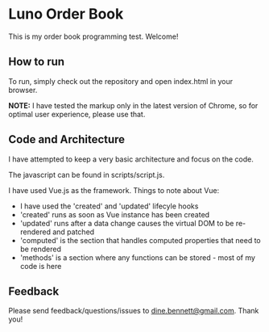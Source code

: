 # Luno Order Book

This is my order book programming test. Welcome!

## How to run

To run, simply check out the repository and open index.html in your browser.

**NOTE:** I have tested the markup only in the latest version of Chrome, so for optimal user experience, please use that.

## Code and Architecture

I have attempted to keep a very basic architecture and focus on the code.

The javascript can be found in scripts/script.js. 

I have used Vue.js as the framework. Things to note about Vue:

* I have used the 'created' and 'updated' lifecyle hooks
* 'created' runs as soon as Vue instance has been created
* 'updated' runs after a data change causes the virtual DOM to be re-rendered and patched
* 'computed' is the section that handles computed properties that need to be rendered
* 'methods' is a section where any functions can be stored - most of my code is here

## Feedback

Please send feedback/questions/issues to dine.bennett@gmail.com. Thank you!
